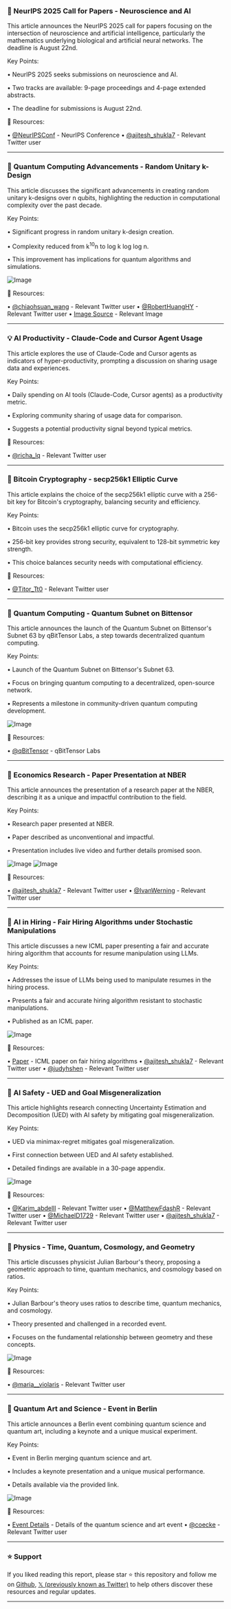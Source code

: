 ### 🤖 NeurIPS 2025 Call for Papers - Neuroscience and AI

This article announces the NeurIPS 2025 call for papers focusing on the intersection of neuroscience and artificial intelligence, particularly the mathematics underlying biological and artificial neural networks.  The deadline is August 22nd.

Key Points:

• NeurIPS 2025 seeks submissions on neuroscience and AI.

• Two tracks are available: 9-page proceedings and 4-page extended abstracts.

• The deadline for submissions is August 22nd.


🔗 Resources:

• [@NeurIPSConf](https://x.com/NeurIPSConf) - NeurIPS Conference
• [@ajitesh_shukla7](https://x.com/ajitesh_shukla7) - Relevant Twitter user


---
### 🤖 Quantum Computing Advancements - Random Unitary k-Design

This article discusses the significant advancements in creating random unitary k-designs over n qubits, highlighting the reduction in computational complexity over the past decade.

Key Points:

• Significant progress in random unitary k-design creation.

• Complexity reduced from k<sup>10</sup>n to log k log log n.

• This improvement has implications for quantum algorithms and simulations.


![Image](https://pbs.twimg.com/media/GvYvSp9WQAAIdoY?format=jpg&name=small)

🔗 Resources:

• [@chiaohsuan_wang](https://x.com/chiaohsuan_wang) - Relevant Twitter user
• [@RobertHuangHY](https://x.com/RobertHuangHY) - Relevant Twitter user
• [Image Source](https://x.com/reionize/status/1942795475327017191/photo/1) - Relevant Image


---
### 💡 AI Productivity - Claude-Code and Cursor Agent Usage

This article explores the use of Claude-Code and Cursor agents as indicators of hyper-productivity, prompting a discussion on sharing usage data and experiences.

Key Points:

•  Daily spending on AI tools (Claude-Code, Cursor agents) as a productivity metric.

•  Exploring community sharing of usage data for comparison.

•  Suggests a potential productivity signal beyond typical metrics.


🔗 Resources:

• [@richa_lq](https://x.com/richa_lq) - Relevant Twitter user


---
### 🤖 Bitcoin Cryptography - secp256k1 Elliptic Curve

This article explains the choice of the secp256k1 elliptic curve with a 256-bit key for Bitcoin's cryptography, balancing security and efficiency.

Key Points:

• Bitcoin uses the secp256k1 elliptic curve for cryptography.

• 256-bit key provides strong security, equivalent to 128-bit symmetric key strength.

• This choice balances security needs with computational efficiency.


🔗 Resources:

• [@Titor_Tt0](https://x.com/Titor_Tt0) - Relevant Twitter user


---
### 🚀 Quantum Computing - Quantum Subnet on Bittensor

This article announces the launch of the Quantum Subnet on Bittensor's Subnet 63 by qBitTensor Labs, a step towards decentralized quantum computing.

Key Points:

• Launch of the Quantum Subnet on Bittensor's Subnet 63.

•  Focus on bringing quantum computing to a decentralized, open-source network.

• Represents a milestone in community-driven quantum computing development.


![Image](https://pbs.twimg.com/media/GvVY_9_WoAAqxiK?format=jpg&name=small)

🔗 Resources:

• [@qBitTensor](https://x.com/qBitTensor) - qBitTensor Labs


---
### 🤖 Economics Research - Paper Presentation at NBER

This article announces the presentation of a research paper at the NBER, describing it as a unique and impactful contribution to the field.

Key Points:

• Research paper presented at NBER.

•  Paper described as unconventional and impactful.

• Presentation includes live video and further details promised soon.


![Image](https://pbs.twimg.com/media/GvaWNKAXoAAnz_E?format=jpg&name=small)
![Image](https://pbs.twimg.com/media/GvaWo2IXUAEO9bg?format=jpg&name=small)

🔗 Resources:

• [@ajitesh_shukla7](https://x.com/ajitesh_shukla7) - Relevant Twitter user
• [@IvanWerning](https://x.com/IvanWerning) - Relevant Twitter user


---
### 🤖 AI in Hiring - Fair Hiring Algorithms under Stochastic Manipulations

This article discusses a new ICML paper presenting a fair and accurate hiring algorithm that accounts for resume manipulation using LLMs.

Key Points:

•  Addresses the issue of LLMs being used to manipulate resumes in the hiring process.

•  Presents a fair and accurate hiring algorithm resistant to stochastic manipulations.

•  Published as an ICML paper.


![Image](https://pbs.twimg.com/media/GvWWiUKaYAE2PSh?format=jpg&name=small)

🔗 Resources:

• [Paper](https://arxiv.org/abs/2502.13221) - ICML paper on fair hiring algorithms
• [@ajitesh_shukla7](https://x.com/ajitesh_shukla7) - Relevant Twitter user
• [@judyhshen](https://x.com/judyhshen) - Relevant Twitter user


---
### 🤖 AI Safety - UED and Goal Misgeneralization

This article highlights research connecting Uncertainty Estimation and Decomposition (UED) with AI safety by mitigating goal misgeneralization.

Key Points:

• UED via minimax-regret mitigates goal misgeneralization.

• First connection between UED and AI safety established.

• Detailed findings are available in a 30-page appendix.


![Image](https://pbs.twimg.com/tweet_video_thumb/GvWYMPNaEAAKTuH.jpg)

🔗 Resources:

• [@Karim_abdelll](https://x.com/Karim_abdelll) - Relevant Twitter user
• [@MatthewFdashR](https://x.com/MatthewFdashR) - Relevant Twitter user
• [@MichaelD1729](https://x.com/MichaelD1729) - Relevant Twitter user
• [@ajitesh_shukla7](https://x.com/ajitesh_shukla7) - Relevant Twitter user


---
### 🤖 Physics - Time, Quantum, Cosmology, and Geometry

This article discusses physicist Julian Barbour's theory, proposing a geometric approach to time, quantum mechanics, and cosmology based on ratios.

Key Points:

•  Julian Barbour's theory uses ratios to describe time, quantum mechanics, and cosmology.

•  Theory presented and challenged in a recorded event.

•  Focuses on the fundamental relationship between geometry and these concepts.


![Image](https://pbs.twimg.com/amplify_video_thumb/1942323458190217217/img/8N06vA_5qqfW4mgf.jpg)

🔗 Resources:

• [@maria__violaris](https://x.com/maria__violaris) - Relevant Twitter user


---
### 🤖 Quantum Art and Science - Event in Berlin

This article announces a Berlin event combining quantum science and quantum art, including a keynote and a unique musical experiment.

Key Points:

•  Event in Berlin merging quantum science and art.

•  Includes a keynote presentation and a unique musical performance.

•  Details available via the provided link.


![Image](https://pbs.twimg.com/media/GvV1yJ2XwAEt68Y?format=jpg&name=small)

🔗 Resources:

• [Event Details](https://indico.desy.de/event/48737/overview) -  Details of the quantum science and art event
• [@coecke](https://x.com/coecke) - Relevant Twitter user


---

### ⭐️ Support

If you liked reading this report, please star ⭐️ this repository and follow me on [Github](https://github.com/Drix10), [𝕏 (previously known as Twitter)](https://x.com/DRIX_10_) to help others discover these resources and regular updates.

---